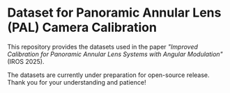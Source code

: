 # Dataset for Panoramic Annular Lens (PAL) Camera Calibration

This repository provides the datasets used in the paper *"Improved Calibration for Panoramic Annular Lens Systems with Angular Modulation"* (IROS 2025). 

The datasets are currently under preparation for open-source release. Thank you for your understanding and patience!
